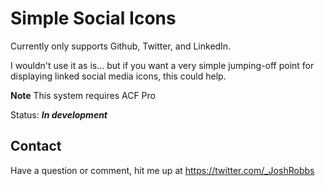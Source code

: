 # Simple Social Icons
Currently only supports Github, Twitter, and LinkedIn.

I wouldn't use it as is... but if you want a very simple jumping-off point for displaying linked social media icons, this could help.

**Note** This system requires ACF Pro

Status: **_In development_**

## Contact

Have a question or comment, hit me up at https://twitter.com/_JoshRobbs
